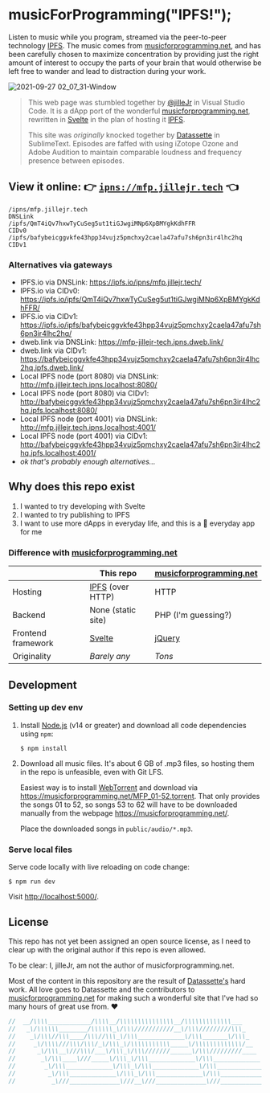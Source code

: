 # musicForProgramming("IPFS!");

Listen to music while you program, streamed via the peer-to-peer technology [IPFS][ipfs]. The music comes from [musicforprogramming.net][mfp], and has been carefully chosen to maximize concentration by providing just the right amount of interest to occupy the parts of your brain that would otherwise be left free to wander and lead to distraction during your work.

![2021-09-27 02_07_31-Window](https://user-images.githubusercontent.com/2477952/134829029-35ff610a-6317-4483-8441-a59be53d0c43.png)

> This web page was stumbled together by [@jilleJr](https://github.com/jilleJr) in Visual Studio Code. It is a dApp port of the wonderful [musicforprogramming.net][mfp], rewritten in [Svelte][svelte] in the plan of hosting it [IPFS][ipfs].
>
> This site was _originally_ knocked together by [Datassette][datassette] in SublimeText. Episodes are faffed with using iZotope Ozone and Adobe Audition to maintain comparable loudness and frequency presence between episodes.

## View it online: 👉 [`ipns://mfp.jillejr.tech`](ipns://mfp.jillejr.tech) 👈

```
/ipns/mfp.jillejr.tech                                                DNSLink
/ipfs/QmT4iQv7hxwTyCuSeg5ut1tiGJwgiMNp6XpBMYgkKdhFFR                  CIDv0
/ipfs/bafybeicggvkfe43hpp34vujz5pmchxy2caela47afu7sh6pn3ir4lhc2hq     CIDv1
```

### Alternatives via gateways

- IPFS.io via DNSLink: <https://ipfs.io/ipns/mfp.jillejr.tech/>
- IPFS.io via CIDv0: <https://ipfs.io/ipfs/QmT4iQv7hxwTyCuSeg5ut1tiGJwgiMNp6XpBMYgkKdhFFR/>
- IPFS.io via CIDv1: <https://ipfs.io/ipfs/bafybeicggvkfe43hpp34vujz5pmchxy2caela47afu7sh6pn3ir4lhc2hq/>
- dweb.link via DNSLink: <https://mfp-jillejr-tech.ipns.dweb.link/>
- dweb.link via CIDv1: <https://bafybeicggvkfe43hpp34vujz5pmchxy2caela47afu7sh6pn3ir4lhc2hq.ipfs.dweb.link/>
- Local IPFS node (port 8080) via DNSLink: <http://mfp.jillejr.tech.ipns.localhost:8080/>
- Local IPFS node (port 8080) via CIDv1: <http://bafybeicggvkfe43hpp34vujz5pmchxy2caela47afu7sh6pn3ir4lhc2hq.ipfs.localhost:8080/>
- Local IPFS node (port 4001) via DNSLink: <http://mfp.jillejr.tech.ipns.localhost:4001/>
- Local IPFS node (port 4001) via CIDv1: <http://bafybeicggvkfe43hpp34vujz5pmchxy2caela47afu7sh6pn3ir4lhc2hq.ipfs.localhost:4001/>
- _ok that's probably enough alternatives..._

## Why does this repo exist

1. I wanted to try developing with Svelte
2. I wanted to try publishing to IPFS
3. I want to use more dApps in everyday life, and this is a :100: everyday app for me

### Difference with [musicforprogramming.net][mfp]

|                    | This repo                | [musicforprogramming.net][mfp] |
| ------------------ | ------------------------ | ------------------------------ |
| Hosting            | [IPFS][ipfs] (over HTTP) | HTTP                           |
| Backend            | None (static site)       | PHP (I'm guessing?)            |
| Frontend framework | [Svelte][svelte]         | [jQuery][jquery]               |
| Originality        | _Barely any_             | _Tons_                         |

## Development

### Setting up dev env

1. Install [Node.js][node-dl] (v14 or greater) and download all code
   dependencies using `npm`:

   ```console
   $ npm install
   ```

2. Download all music files. It's about 6 GB of .mp3 files, so hosting them in
   the repo is unfeasible, even with Git LFS.

   Easiest way is to install [WebTorrent](https://webtorrent.io/) and download
   via <https://musicforprogramming.net/MFP_01-52.torrent>. That only provides
   the songs 01 to 52, so songs 53 to 62 will have to be downloaded manually
   from the webpage <https://musicforprogramming.net/>.

   Place the downloaded songs in `public/audio/*.mp3`.

### Serve local files

Serve code locally with live reloading on code change:

```console
$ npm run dev
```

Visit <http://localhost:5000/>.

## License

This repo has not yet been assigned an open source license, as I need to clear
up with the original author if this repo is even allowed.

To be clear: I, jilleJr, am not the author of musicforprogramming.net.

Most of the content in this repository are the result of
[Datassette's][datassette] hard work. All love goes to Datassette and the
contributors to [musicforprogramming.net][mfp] for making such a wonderful site
that I've had so many hours of great use from. ❤

```js
//  __/\\\\____________/\\\\__/\\\\\\\\\\\\\\\__/\\\\\\\\\\\\\___
//   _\/\\\\\\________/\\\\\\_\/\\\///////////__\/\\\/////////\\\_
//    _\/\\\//\\\____/\\\//\\\_\/\\\_____________\/\\\_______\/\\\_
//     _\/\\\\///\\\/\\\/_\/\\\_\/\\\\\\\\\\\_____\/\\\\\\\\\\\\\/__
//      _\/\\\__\///\\\/___\/\\\_\/\\\///////______\/\\\/////////____
//       _\/\\\____\///_____\/\\\_\/\\\_____________\/\\\_____________
//        _\/\\\_____________\/\\\_\/\\\_____________\/\\\_____________
//         _\/\\\_____________\/\\\_\/\\\_____________\/\\\_____________
//          _\///______________\///__\///______________\///______________
```

[node-dl]: https://nodejs.org/en/download/
[ipfs]: https://ipfs.io/
[svelte]: https://svelte.dev/
[datassette]: http://datassette.net/
[mfp]: https://musicforprogramming.net/
[jquery]: https://jquery.com/
